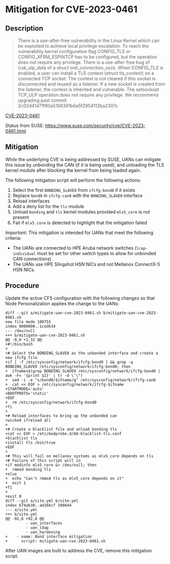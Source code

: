 
# Mitigation for CVE-2023-0461

## Description

> There is a use-after-free vulnerability in the Linux Kernel which can be exploited to achieve local privilege escalation. To reach the vulnerability kernel configuration flag CONFIG_TLS or CONFIG_XFRM_ESPINTCP has to be configured, but the operation does not require any privilege. There is a use-after-free bug of icsk_ulp_data of a struct inet_connection_sock. When CONFIG_TLS is enabled, a user can install a TLS context (struct tls_context) on a connected TCP socket. The context is not cleared if this socket is disconnected and reused as a listener. If a new socket is created from the listener, the context is inherited and vulnerable. The setsockopt TCP_ULP operation does not require any privilege. We recommend upgrading past commit 2c02d41d71f90a5168391b6a5f2954112ba2307c

[CVE-2023-0461](https://cve.mitre.org/cgi-bin/cvename.cgi?name=CVE-2023-0461)

Status from SUSE:
https://www.suse.com/security/cve/CVE-2023-0461.html

## Mitigation

While the underlying CVE is being addressed by SUSE, UANs can mitigate this issue by unbonding the CAN (if it is being used), and unloading the TLS kernel module after blocking the kernel from being loaded again.

The following mitigation script will perform the following actions:
1. Select the first `BONDING_SLAVE0` from `ifcfg-bond0` if it exists
1. Replace `bond0` in `ifcfg-can0` with the `BONDING_SLAVE0` interface
1. Reload interfaces
1. Add a deny list for the `tls` module
1. Unload `bonding` and `tls` kernel modules provided `mlx5_core` is not present
1. Fail if `mlx5_core` is detected to highlight that the mitigation failed

*Important*: This mitigation is intended for UANs that meet the following criteria:
* The UANs are connected to HPE Aruba network switches (`lcap-individual` must be set for other switch types to allow for unbonded CAN connections)
* The UANs use HPE Slingshot HSN NICs and not Mellanox ConnectX-5 HSN NICs.

## Procedure

Update the active CFS configuration with the following changes so that Node Personalization applies the change to the UANs:
```
diff --git a/mitigate-uan-cve-2023-0461.sh b/mitigate-uan-cve-2023-0461.sh
new file mode 100755
index 0000000..1ced634
--- /dev/null
+++ b/mitigate-uan-cve-2023-0461.sh
@@ -0,0 +1,32 @@
+#!/bin/bash
+
+# Select the BONDING_SLAVE0 as the unbonded interface and create a new ifcfg file
+if [ -f /etc/sysconfig/network/ifcfg-bond0 ] && grep -q BONDING_SLAVE0 /etc/sysconfig/network/ifcfg-bond0; then
+  ifname=$(grep BONDING_SLAVE0 /etc/sysconfig/network/ifcfg-bond0 | awk -F= '{print $2}' | tr -d \'\")
+  sed -i -e "s/bond0/$ifname/g" /etc/sysconfig/network/ifcfg-can0
+  cat << EOF > /etc/sysconfig/network/ifcfg-$ifname
+STARTMODE='auto'
+BOOTPROTO='static'
+EOF
+  rm /etc/sysconfig/network/ifcfg-bond0
+fi
+
+# Reload interfaces to bring up the unbonded can
+wicked ifreload all
+
+# Create a blacklist file and unload bonding tls
+cat << EOF > /etc/modprobe.d/66-blacklist-tls.conf
+blacklist tls
+install tls /bin/true
+EOF
+
+# This will fail on mellanox systems as mlx5_core depends on tls
+# Failure of this script will in
+if modinfo mlx5_core &> /dev/null; then
+  rmmod bonding tls
+else
+  echo "Can't rmmod tls as mlx5_core depends on it"
+  exit 1
+fi
+
+exit 0
diff --git a/site.yml b/site.yml
index 674ab30..ad166cf 100644
--- a/site.yml
+++ b/site.yml
@@ -92,6 +92,8 @@
         - uan_interfaces
         - uan_ldap
         - uan_hardening
+    - name: Bond interface mitigation
+      script: mitigate-uan-cve-2023-0461.sh
```

After UAN images are built to address the CVE, remove this mitigation script.
